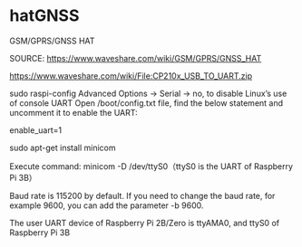 # hatGNSS
GSM/GPRS/GNSS HAT

SOURCE: https://www.waveshare.com/wiki/GSM/GPRS/GNSS_HAT

https://www.waveshare.com/wiki/File:CP210x_USB_TO_UART.zip

sudo raspi-config
Advanced Options -> Serial -> no, 
to disable Linux’s use of console UART Open /boot/config.txt file, find the below statement and uncomment it to enable the UART:

enable_uart=1

sudo apt-get install minicom

Execute command: minicom -D /dev/ttyS0（ttyS0 is the UART of Raspberry Pi 3B）

Baud rate is 115200 by default. If you need to change the baud rate, for example 9600, you can add the parameter -b 9600.

The user UART device of Raspberry Pi 2B/Zero is ttyAMA0, and ttyS0 of Raspberry Pi 3B 
